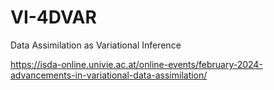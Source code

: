 # VI-4DVAR
Data Assimilation as Variational Inference

https://isda-online.univie.ac.at/online-events/february-2024-advancements-in-variational-data-assimilation/
